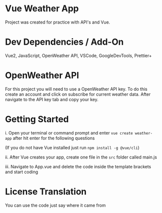 # Vue Weather App
Project was created for practice with API's and Vue.

# Dev Dependencies / Add-On
Vue2, JavaScript, OpenWeather API, VSCode, GoogleDevTools, Prettier+

# OpenWeather API
For this project you will need to use a OpenWeather API key. To do this create an account and click on subscribe for current weather data. After navigate to the API key tab and copy your key.

# Getting Started
i. Open your terminal or command prompt and enter `vue create weather-app` after hit enter for the following questions

(If you do not have Vue installed just run `npm install -g @vue/cli`)

ii. After Vue creates your app, create one file in the `src` folder called main.js

iii. Navigate to App.vue and delete the code inside the template brackets and start coding

# License Translation
You can use the code just say where it came from
